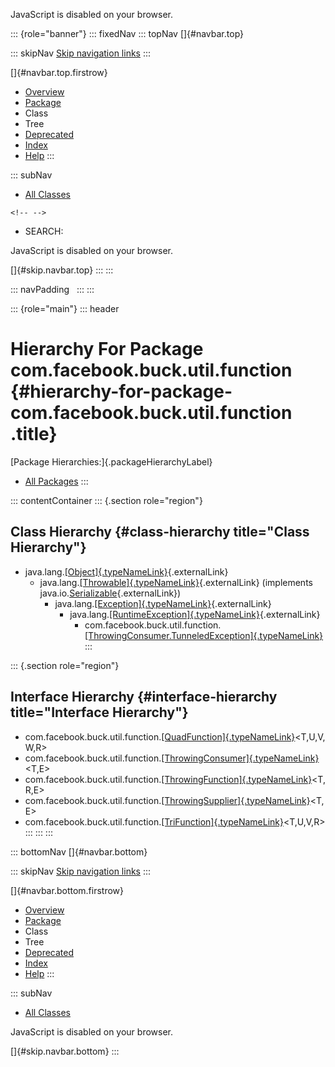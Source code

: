<div>

JavaScript is disabled on your browser.

</div>

::: {role="banner"}
::: fixedNav
::: topNav
[]{#navbar.top}

::: skipNav
[Skip navigation links](#skip.navbar.top "Skip navigation links")
:::

[]{#navbar.top.firstrow}

-   [Overview](../../../../../index.html)
-   [Package](package-summary.html)
-   Class
-   Tree
-   [Deprecated](../../../../../deprecated-list.html)
-   [Index](../../../../../index-all.html)
-   [Help](../../../../../help-doc.html)
:::

::: subNav
-   [All Classes](../../../../../allclasses.html)

```{=html}
<!-- -->
```
-   SEARCH:

<div>

<div>

JavaScript is disabled on your browser.

</div>

</div>

[]{#skip.navbar.top}
:::
:::

::: navPadding
 
:::
:::

::: {role="main"}
::: header
# Hierarchy For Package com.facebook.buck.util.function {#hierarchy-for-package-com.facebook.buck.util.function .title}

[Package Hierarchies:]{.packageHierarchyLabel}

-   [All Packages](../../../../../overview-tree.html)
:::

::: contentContainer
::: {.section role="region"}
## Class Hierarchy {#class-hierarchy title="Class Hierarchy"}

-   java.lang.[[Object]{.typeNameLink}](http://docs.oracle.com/javase/7/docs/api/java/lang/Object.html?is-external=true "class or interface in java.lang"){.externalLink}
    -   java.lang.[[Throwable]{.typeNameLink}](http://docs.oracle.com/javase/7/docs/api/java/lang/Throwable.html?is-external=true "class or interface in java.lang"){.externalLink}
        (implements
        java.io.[Serializable](http://docs.oracle.com/javase/7/docs/api/java/io/Serializable.html?is-external=true "class or interface in java.io"){.externalLink})
        -   java.lang.[[Exception]{.typeNameLink}](http://docs.oracle.com/javase/7/docs/api/java/lang/Exception.html?is-external=true "class or interface in java.lang"){.externalLink}
            -   java.lang.[[RuntimeException]{.typeNameLink}](http://docs.oracle.com/javase/7/docs/api/java/lang/RuntimeException.html?is-external=true "class or interface in java.lang"){.externalLink}
                -   com.facebook.buck.util.function.[[ThrowingConsumer.TunneledException]{.typeNameLink}](ThrowingConsumer.TunneledException.html "class in com.facebook.buck.util.function")
:::

::: {.section role="region"}
## Interface Hierarchy {#interface-hierarchy title="Interface Hierarchy"}

-   com.facebook.buck.util.function.[[QuadFunction]{.typeNameLink}](QuadFunction.html "interface in com.facebook.buck.util.function")\<T,​U,​V,​W,​R\>
-   com.facebook.buck.util.function.[[ThrowingConsumer]{.typeNameLink}](ThrowingConsumer.html "interface in com.facebook.buck.util.function")\<T,​E\>
-   com.facebook.buck.util.function.[[ThrowingFunction]{.typeNameLink}](ThrowingFunction.html "interface in com.facebook.buck.util.function")\<T,​R,​E\>
-   com.facebook.buck.util.function.[[ThrowingSupplier]{.typeNameLink}](ThrowingSupplier.html "interface in com.facebook.buck.util.function")\<T,​E\>
-   com.facebook.buck.util.function.[[TriFunction]{.typeNameLink}](TriFunction.html "interface in com.facebook.buck.util.function")\<T,​U,​V,​R\>
:::
:::
:::

::: bottomNav
[]{#navbar.bottom}

::: skipNav
[Skip navigation links](#skip.navbar.bottom "Skip navigation links")
:::

[]{#navbar.bottom.firstrow}

-   [Overview](../../../../../index.html)
-   [Package](package-summary.html)
-   Class
-   Tree
-   [Deprecated](../../../../../deprecated-list.html)
-   [Index](../../../../../index-all.html)
-   [Help](../../../../../help-doc.html)
:::

::: subNav
-   [All Classes](../../../../../allclasses.html)

<div>

<div>

JavaScript is disabled on your browser.

</div>

</div>

[]{#skip.navbar.bottom}
:::
